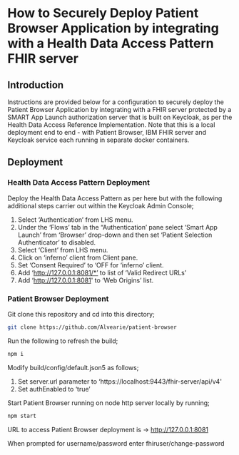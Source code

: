 # How to Securely Deploy Patient Browser Application by integrating with a Health Data Access Pattern FHIR server

## Introduction

Instructions are provided below for a configuration to securely deploy the Patient Browser Application by integrating with a FHIR server protected by a SMART App Launch authorization server that is built on Keycloak, as per the Health Data Access Reference Implementation.  Note that this is a local deployment end to end - with Patient Browser, IBM FHIR server and Keycloak service each running in separate docker containers. 


## Deployment

### Health Data Access Pattern Deployment

Deploy the Health Data Access Pattern as per here but with the following additional steps carrier out within the Keycloak Admin Console;

1. Select ‘Authentication’ from LHS menu.
2. Under the ‘Flows’ tab in the “Authentication’ pane select ‘Smart App Launch’ from ‘Browser’ drop-down and then set ‘Patient Selection Authenticator’ to disabled.
3. Select ‘Client’ from LHS menu.
4. Click on ‘inferno’ client from Client pane.
5. Set ‘Consent Required’ to ‘OFF for ‘inferno’ client.
6. Add ‘http://127.0.0.1:8081/*’ to list of ‘Valid Redirect URLs’
7. Add ‘http://127.0.0.1:8081' to ‘Web Origins’ list. 


### Patient Browser Deployment

Git clone this repository and cd into this directory;

```bash
git clone https://github.com/Alvearie/patient-browser
```

Run the following to refresh the build;

```bash
npm i
```

Modify build/config/default.json5 as follows;
1. Set server.url parameter to ‘https://localhost:9443/fhir-server/api/v4'
2. Set authEnabled to ‘true’

Start Patient Browser running on node http server locally by running;

```bash
npm start
```

URL to access Patient Browser deployment is -> http://127.0.0.1:8081

When prompted for username/password enter fhiruser/change-password
